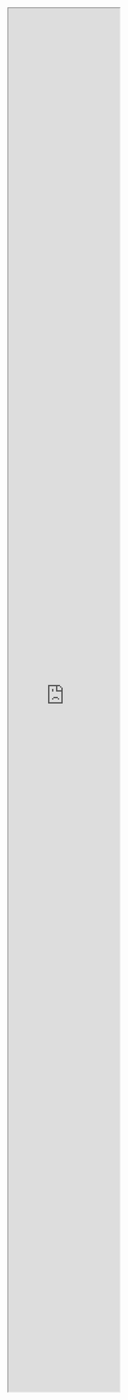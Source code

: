 <iframe src="https://thunkable.site/w/RVsSR2UnE" height=80%, width=50%, title="Shroomy Web App"></iframe>
